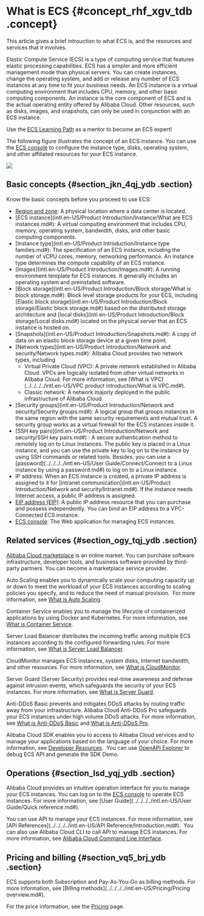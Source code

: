 # What is ECS {#concept_rhf_xgv_tdb .concept}

This article gives a brief introuction to what ECS is, and the resources and services that it involves.

Elastic Compute Service \(ECS\) is a type of computing service that features elastic processing capabilities. ECS has a simpler and more efficient management mode than physical servers. You can create instances, change the operating system, and add or release any number of ECS instances at any time to fit your business needs. An ECS instance is a virtual computing environment that includes CPU, memory, and other basic computing components. An instance is the core component of ECS and is the actual operating entity offered by Alibaba Cloud. Other resources, such as disks, images, and snapshots, can only be used in conjunction with an ECS instance.

Use the [ECS Learning Path](https://www.alibabacloud.com/getting-started/learningpath/ecs) as a mentor to become an ECS expert!

The following figure illustrates the concept of an ECS instance. You can use the [ECS console](https://ecs.console.aliyun.com/#/home) to configure the instance type, disks, operating system, and other affiliated resources for your ECS instance.

![](http://static-aliyun-doc.oss-cn-hangzhou.aliyuncs.com/assets/img/9543/4795_en-US.png)

## Basic concepts {#section_jkn_4qj_ydb .section}

Know the basic concepts before you proceed to use ECS:

-   [Region and zone](https://www.alibabacloud.com/help/doc-detail/40654.htm): A physical location where a data center is located.
-   [ECS instance](intl.en-US/Product Introduction/Instance/What are ECS instances.md#): A virtual computing environment that includes CPU, memory, operating system, bandwidth, disks, and other basic computing components.
-   [Instance type](intl.en-US/Product Introduction/Instance type families.md#): The specification of an ECS instance, including the number of vCPU cores, memory, networking performance. An instance type determines the compute capability of an ECS instance.
-   [Images](intl.en-US/Product Introduction/Images.md#): A running environment template for ECS instances. It generally includes an operating system and preinstalled software.
-   [Block storage](intl.en-US/Product Introduction/Block storage/What is block storage.md#): Block level storage products for your ECS, including [Elastic block storage](intl.en-US/Product Introduction/Block storage/Elastic block storage.md#) based on the distributed storage architecture and [local disks](intl.en-US/Product Introduction/Block storage/Local disks.md#) located on the physical server that an ECS instance is hosted on.
-   [Snapshots](intl.en-US/Product Introduction/Snapshots.md#): A copy of data on an elastic block storage device at a given time point.
-   [Network types](intl.en-US/Product Introduction/Network and security/Network types.md#): Alibaba Cloud provides two network types, including
    -   Virtual Private Cloud \(VPC\): A private network established in Alibaba Cloud. VPCs are logically isolated from other virtual networks in Alibaba Cloud. For more information, see [What is VPC](../../../../intl.en-US/VPC product introduction/What is VPC.md#).
    -   Classic network: A network majorly deployed in the public infrastructure of Alibaba Cloud.
-   [Security groups](intl.en-US/Product Introduction/Network and security/Security groups.md#): A logical group that groups instances in the same region with the same security requirements and mutual trust. A security group works as a virtual firewall for the ECS instances inside it.
-   [SSH key pairs](intl.en-US/Product Introduction/Network and security/SSH key pairs.md#) : A secure authentication method to remotely log on to Linux instances. The public key is placed in a Linux instance, and you can use the private key to log on to the instance by using SSH commands or related tools. Besides, you can use a [password](../../../../intl.en-US/User Guide/Connect/Connect to a Linux instance by using a password.md#) to log on to a Linux instance.
-   IP address: When an ECS instance is created, a private IP address is assigned to it for [intranet communication](intl.en-US/Product Introduction/Network and security/Intranet.md#). If the instance needs Internet access, a public IP address is assigned.
-   [EIP address \(EIP\)](https://help.aliyun.com/product/61789.html): A public IP address resource that you can purchase and possess independently. You can bind an EIP address to a VPC-Connected ECS instance.
-   [ECS console](https://ecs.console.aliyun.com/#/home): The Web application for managing ECS instances.

## Related services {#section_ogy_tqj_ydb .section}

[Alibaba Cloud marketplace](https://www.alibabacloud.com/marketplace) is an online market. You can purchase software infrastructure, developer tools, and business software provided by third-party partners. You can become a marketplace service provider.

Auto Scaling enables you to dynamically scale your computing capacity up or down to meet the workload of your ECS instances according to scaling policies you specify, and to reduce the need of manual provision.  For more information, see [What is Auto Scaling](https://www.alibabacloud.com/help/zh/product/25855.htm).

Container Service enables you to manage the lifecycle of containerized applications by using Docker and Kubernetes. For more information, see [What is Container Service](https://www.alibabacloud.com/help/zh/product/25972.htm).

Server Load Balancer distributes the incoming traffic among multiple ECS instances according to the configured forwarding rules. For more information, see [What is Server Load Balancer](https://www.alibabacloud.com/help/zh/product/27537.htm).

CloudMonitor manages ECS instances, system disks, Internet bandwidth, and other resources. For more information, see [What is CloudMonitor](https://www.alibabacloud.com/help/zh/product/28572.htm).

Server Guard \(Server Security\) provides real-time awareness and defense against intrusion events, which safeguards the security of your ECS instances. For more information, see [What is Server Guard](https://www.alibabacloud.com/help/zh/product/28449.htm).

Anti-DDoS Basic prevents and mitigates DDoS attacks by routing traffic away from your infrastructure. Alibaba Cloud Anti-DDoS Pro safeguards your ECS instances under high volume DDoS attacks. For more information, see [What is Anti-DDoS Basic](https://www.alibabacloud.com/help/doc-detail/28399.htm) and [What is Anti-DDoS Pro](https://www.alibabacloud.com/help/doc-detail/28464.htm).

Alibaba Cloud SDK enables you to access to Alibaba Cloud services and to manage your applications based on the language of your choice. For more information, see [Developer Resources](https://www.alibabacloud.com/zh/support/developer-resources).  You can use [OpenAPI Explorer](https://api.aliyun.com/) to debug ECS API and generate the SDK Demo.

## Operations {#section_lsd_yqj_ydb .section}

Alibaba Cloud provides an intuitive operation interface for you to manage your ECS instances. You can log on to the [ECS console](https://ecs.console.aliyun.com/#/home) to operate ECS instances. For more information, see [User Guide](../../../../intl.en-US/User Guide/Quick reference.md#).

You can use API to manage your ECS instances. For more information, see [API References](../../../../intl.en-US/API Reference/Introduction.md#).  You can also use Alibaba Cloud CLI to call API to manage ECS instances. For more information, see [Alibaba Cloud Command Line Interface](https://www.alibabacloud.com/help/zh/product/29991.htm).

## Pricing and billing {#section_vq5_brj_ydb .section}

ECS supports both Subscription and Pay-As-You-Go as billing methods. For more information, see [Billing methods](../../../../intl.en-US/Pricing/Pricing overview.md#).

For the price information, see the [Pricing](https://www.alibabacloud.com/zh/product/ecs) page.

